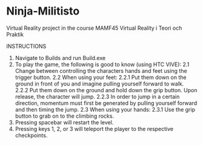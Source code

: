 # Ninja-Militisto
Virtual Reality project in the course MAMF45 Virtual Reality i Teori och Praktik

INSTRUCTIONS

1. Navigate to Builds and run Build.exe
2. To play the game, the following is good to know (using HTC VIVE):
2.1 Change between controlling the characters hands and feet using the trigger button. 
2.2 When using your feet:
2.2.1 Put them down on the ground in front of you and imagine pulling yourself forward to walk. 
2.2.2 Put them down on the ground and hold down the grip button. Upon release, the character will jump. 
2.2.3 In order to jump in a certain direction, momentum must first be generated by pulling yourself forward and then timing the jump.
2.3 When using your hands:
2.3.1 Use the grip button to grab on to the climbing rocks. 
3. Pressing spacebar will restart the level. 
4. Pressing keys 1, 2, or 3 will teleport the player to the respective checkpoints. 
  

